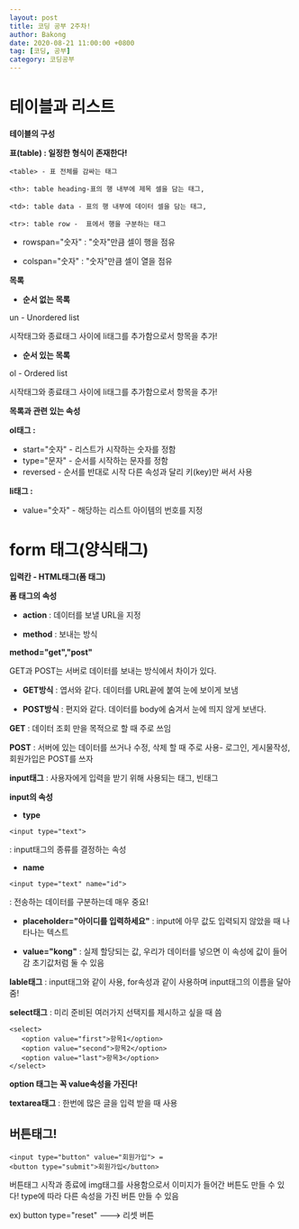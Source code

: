 ```yaml
---
layout: post
title: 코딩 공부 2주차!
author: Bakong
date: 2020-08-21 11:00:00 +0800
tag: [코딩, 공부]
category: 코딩공부
---
```


# 테이블과 리스트

**테이블의 구성**

**표(table) : 일정한 형식이 존재한다!**
```
<table> - 표 전체를 감싸는 태그

<th>: table heading-표의 행 내부에 제목 셀을 담는 태그,

<td>: table data - 표의 행 내부에 데이터 셀을 담는 태그,

<tr>: table row -  표에서 행을 구분하는 태그
```

* rowspan="숫자"
: "숫자"만큼 셀이 행을 점유

* colspan="숫자"
: "숫자"만큼 셀이 열을 점유

**목록**

* **순서 없는 목록**

un - Unordered list

시작태그와 종료태그 사이에 li태그를 추가함으로서 항목을 추가!

* **순서 있는 목록**

ol - Ordered list

시작태그와 종료태그 사이에 li태그를 추가함으로서 항목을 추가!


**목록과 관련 있는 속성**

**ol태그 :**

* start="숫자" - 리스트가 시작하는 숫자를 정함
* type="문자" -  순서를 시작하는 문자를 정함
* reversed - 순서를 반대로 시작 다른 속성과 달리 키(key)만 써서 사용

**li태그 :**

* value="숫자" - 해당하는 리스트 아이템의 번호를 지정

# form 태그(양식태그)

**입력칸 - HTML태그(폼 태그)**

**폼 태그의 속성**

* **action** : 데이터를 보낼 URL을 지정

* **method** : 보내는 방식 

**method="get","post"**

GET과 POST는 서버로 데이터를  보내는 방식에서 차이가 있다.

* **GET방식** : 엽서와 같다. 데이터를 URL끝에 붙여 눈에 보이게 보냄

* **POST방식** : 편지와 같다. 데이터를 body에 숨겨서 눈에 띄지 않게 보낸다.

**GET** : 데이터 조회 만을 목적으로 할 때 주로 쓰임

**POST** : 서버에 있는 데이터를 쓰거나 수정, 삭제 할 때 주로 사용- 로그인, 게시물작성, 회원가입은 POST를 쓰자

**input태그** : 사용자에게 입력을 받기 위해 사용되는 태그, 빈태그

**input의 속성**

* **type**

```
<input type="text">
```
: input태그의 종류를 결정하는 속성

* **name**

```
<input type="text" name="id">
```
: 전송하는 데이터를 구분하는데 매우 중요!

* **placeholder="아이디를 입력하세요"**
: input에 아무 값도 입력되지 않았을 때 나타나는 텍스트

* **value="kong"**
: 실제 할당되는 값, 우리가 데이터를 넣으면 이 속성에 값이 들어감 초기값처럼 둘 수 있음

**lable태그** : input태그와 같이 사용, for속성과 같이 사용하며 input태그의 이름을 달아줌!

**select태그** : 미리 준비된 여러가지 선택지를 제시하고 싶을 때 씀
```
<select>
   <option value="first">항목1</option>
   <option value="second">항목2</option>
   <option value="last">항목3</option>
</select>
```

**option 태그는 꼭 value속성을 가진다!**

**textarea태그** : 한번에 많은 글을 입력 받을 때 사용

## 버튼태그!
```
<input type="button" value="회원가입"> = 
<button type="submit">회원가입</button>
```

버튼태그 시작과 종료에 img태그를 사용함으로서 이미지가 들어간 버튼도 만들 수 있다! type에 따라 다른 속성을 가진 버튼 만들 수 있음

ex) button type="reset" ---> 리셋 버튼